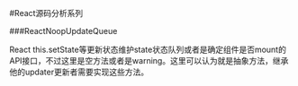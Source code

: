 #React源码分析系列

###ReactNoopUpdateQueue


React  this.setState等更新状态维护state状态队列或者是确定组件是否mount的API接口，不过这里是空方法或者是warning。这里可以认为就是抽象方法，继承他的updater更新者需要实现这些方法。